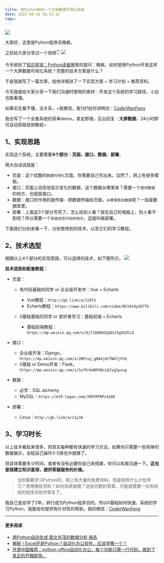 ```yaml
---
title: 用Python制作一个大屏数据可视化系统
date: 2022-08-16 16:13:12
tags:
---
```



![](https://www.python-office.com/api/img-cdn/wanfeng/python-star-group/bi-course/cover.jpg)

大家好，这里是Python程序员晚枫。

之前给大家分享过一个视频👇
![](https://www.python-office.com/api/img-cdn/wanfeng/python-star-group/bi-course/3-min.jpg)

今天收到了[知识星球：Python读者圈](https://mp.weixin.qq.com/s/cKPXrt2i_kcRZ4MP7nxSiQ)里的提问：晚枫，如何使用Python开发这样一个大屏数据可视化系统？完整的技术方案是什么？

于是我就写了一篇文章，给他详细讲了一下实现方案 + 学习计划 + 推荐资料。

今天我就给大家分享一下我们沟通时使用的素材：开发这个系统的学习路径，小白也能看懂。

如果实在看不懂，没关系，+我微信，我1对1给你讲明白：[CoderWanFeng](https://mp.weixin.qq.com/s/4Br2YXCinQEHseJwdtGAsQ)

我也写了一个全套系统的简单demo，拿走即用，后台回复：**大屏数据**，24小时即可自动获取视频教程~

## 1、实现思路

实现这个系统，主要需要**4个部分：页面、接口、数据、部署**。

用大白话说就是：

- 页面：这个炫酷的``数据可视化``页面，你需要自己写出来。当然了，网上有很多模板。
- 接口：页面上动态地显示变化的数据，这个数据从哪里来？需要一个``提供数据``的地方，也就是接口。
- 数据：接口的作用的是传输 - 把数据传输给页面，``从哪里取出数据``呢？一般是数据库里。
- 部署：上面这3个部分写完了，怎么给别人看？放在自己的电脑上，别人看不到吧？所以需要一个``安装这些代码的地方``，这就叫做部署。

下面我们分别来看一下，分别使用到的技术，以及它们的学习教程。

## 2、技术选型


根据以上4个部分的实现思路，可以选择的技术，如下图所示。
![](https://www.python-office.com/api/img-cdn/wanfeng/python-star-group/bi-course/system-1.png)

**技术选型和配套教程：**

- 页面：
  - 有代码基础的同学 or 企业级开发中：Vue + Echarts
    - Vue教程：``http://gk.link/a/11973``
    - Echarts教程：``https://www.bilibili.com/video/BV19z4y167Tb``
    
  - 0基础基础的同学 or 爱好者学习：基础前端 + Echarts
    - 基础前端教程：``https://mp.weixin.qq.com/s/9jflDQOhOZpD1z5gXUZCLQ``
  
- 接口：
  - 企业级开发：Django，``https://mp.weixin.qq.com/s/2BPiuy_gRA4j6CTWG7jVtQ``
  - 0基础 or Demo开发：Flask，``https://mp.weixin.qq.com/s/5sf9rb4BPVBcLK2vg2psxg``
- 数据：
  - 必学：SQL alchemy
  - MySQL：``https://et9.lagou.com/JR97RTRPs4186``
- 部署：
  - Linux：``http://gk.link/a/11yJA``

## 3、学习时长

以上技术看起来很多，但其实每种都有快速的学习方法，如果你只需要一些简单的数据展示，全程自己操作3-5周也许就够了。

但具体需要多少时间，或者有没有必要你自己来搭建，你可以和我沟通一下。**这也是我建立知识星球，提供答疑服务的价值。**

> 当你需要学习Python时，网上有大量的免费资料，但是按照什么计划学习？使用哪些资料？如何系统掌握？这些问题的答案，可能就需要一位有经验的程序员给你答复了。

我自己是自学了2年，转行成为Python程序员的。所以0基础如何快速、系统的学习Python，我能给你提供有针对性的帮助，我的微信：[CoderWanFeng](https://mp.weixin.qq.com/s/4Br2YXCinQEHseJwdtGAsQ)

----
#### 更多阅读
- [用Python自动生成 图文并茂的数据分析 报告](https://mp.weixin.qq.com/s/STSRuN9Q9NpETKdYQBmxqQ)
- [揭秘！Excel还是Python？自动化办公软件，应该学哪一个？](https://mp.weixin.qq.com/s/rMsMpSdQHqS3Q9eSsA0VeA)
- [开源中国推荐：python-office自动化办公，每个功能只需一行代码，做到了真正的开箱即用。](https://mp.weixin.qq.com/s/d2m7xYCLXF8QUlr-5sSuPA)



